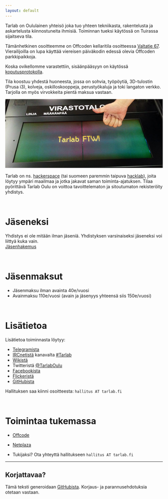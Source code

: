 ```yaml
---
layout: default
---
```

Tarlab on Oululainen yhteisö joka tuo yhteen tekniikasta, rakentelusta ja askartelusta kiinnostuneita ihmisiä. Toiminnan tueksi käytössä on Tuirassa sijaitseva tila.

Tämänhetkinen osoitteemme on Offcoden kellaritila osoitteessa [Valtatie 67](http://www.openstreetmap.org/?mlat=65.02556&amp;mlon=25.48520#map=18/65.02556/25.48520). Vierailijoilla on lupa käyttää viereisen päiväkodin edessä olevia Offcoden parkkipaikkoja.

Koska ovikellomme varastettiin, sisäänpääsyyn on käytössä [koputusprotokolla](/images/entry.jpg).

Tila koostuu yhdestä huoneesta, jossa on sohvia, työpöytiä, 3D-tulostin (Prusa i3), kolveja, oskilloskooppeja, perustyökaluja ja toki langaton verkko. Tarjolla on myös virvokkeita pientä maksua vastaan.

![Modattu bussinäyttö labilla](/images/tarlabftw.png)

Tarlab on ns. [hackerspace](http://hackerspaces.org) (tai suomeen paremmin taipuva [hacklab](http://hacklab.fi)), joita löytyy ympäri maailmaa ja jotka jakavat saman toiminta-ajatuksen. Tilaa pyörittävä Tarlab Oulu on voittoa tavoittelematon ja sitoutumaton rekisteröity yhdistys.

 <br>

Jäseneksi
=========

Yhdistys ei ole mitään ilman jäseniä. Yhdistyksen varsinaiseksi jäseneksi voi liittyä kuka vain. <br>
[Jäsenhakemus](http://tarlab.fi/join/)

 <br>

Jäsenmaksut
===========

 - Jäsenmaksu ilman avainta 40e/vuosi
 - Avainmaksu 110e/vuosi (avain ja jäsenyys yhteensä siis 150e/vuosi)

 <br>

Lisätietoa
==========

Lisätietoa toiminnasta löytyy:

 - [Telegramista](https://t.me/tarlab)
 - [IRCnetistä](http://fi.wikipedia.org/wiki/IRC) kanavalta [#Tarlab](http://mibbit.com/?channel=%23tarlab&amp;server=ircnet.eversible.com)
 - [Wikistä](https://jkry.org/ouluhack/)
 - Twitteristä [@TarlabOulu](http://twitter.com/TarlabOulu)
 - [Facebookista](https://www.facebook.com/TarlabOulu)
 - [Flickeristä](https://www.flickr.com/groups/tarlab/)
 - [GitHubista](https://github.com/Tarlab/)

Hallituksen saa kiinni osoitteesta:
 `hallitus AT tarlab.fi`

 <br>

Toimintaa tukemassa
===================

 - [Offcode](http://offcode.fi)
 - [Netplaza](http://netplaza.fi)

 - Tukijaksi? Ota yhteyttä hallitukseen `hallitus AT tarlab.fi`



----------


Korjattavaa?
------------
Tämä teksti generoidaan [GitHubista](https://github.com/Tarlab/tarlab.github.io). Korjaus- ja parannusehdotuksia otetaan vastaan.


